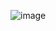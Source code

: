 ![image](https://github.com/Ankitashejal/Snake-Game/assets/125567388/d3761a60-2a8b-4c7b-8031-f0336db25e8a)
